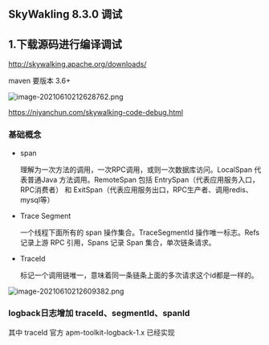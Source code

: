 ## SkyWakling 8.3.0 调试

## 1.下载源码进行编译调试

http://skywalking.apache.org/downloads/

maven 要版本 3.6+

![image-20210610212628762.png](https://gitee.com/linqin07/pic/raw/master/image-20210610212628762.png)

https://niyanchun.com/skywalking-code-debug.html



### 基础概念

- span

  理解为一次方法的调用，一次RPC调用，或则一次数据库访问。LocalSpan 代表普通Java 方法调用。RemoteSpan 包括 EntrySpan（代表应用服务入口，RPC消费者） 和 ExitSpan（代表应用服务出口，RPC生产者、调用redis、mysql等） 

- Trace Segment

  一个线程下面所有的 span 操作集合。TraceSegmentId 操作唯一标志。Refs 记录上游 RPC 引用，Spans 记录 Span 集合，单次链条请求。
  
- TraceId

  标记一个调用链唯一，意味着同一条链条上面的多次请求这个id都是一样的。



![image-20210610212609382.png](https://gitee.com/linqin07/pic/raw/master/image-20210610212609382.png)

### logback日志增加 traceId、segmentId、spanId

其中 traceId 官方 apm-toolkit-logback-1.x 已经实现